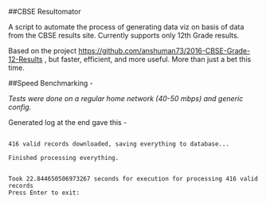 ##CBSE Resultomator

A script to automate the process of generating data viz on basis of data from the CBSE results site.
Currently supports only 12th Grade results.

Based on the project https://github.com/anshuman73/2016-CBSE-Grade-12-Results , but faster, efficient, and more useful.
More than just a bet this time.

##Speed Benchmarking -

*Tests were done on a regular home network (40-50 mbps) and generic config.*

Generated log at the end gave this -

```Log:

416 valid records downloaded, saving everything to database...

Finished processing everything.


Took 22.844650506973267 seconds for execution for processing 416 valid records
Press Enter to exit:
```
